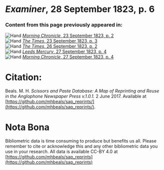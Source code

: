 # *Examiner*, 28 September 1823, p. 6  
  
### Content from this page previously appeared in:  
![Hand](http://scissorsandpaste.net/wp-content/uploads/2017/06/smallhandpointer.png) [*Morning Chronicle*, 23 September 1823, p. 2](https://mhbeals.github.io/sap_html/Morning-Chronicle/Morning-Chronicle-23-September-1823-p-2)  
![Hand](http://scissorsandpaste.net/wp-content/uploads/2017/06/smallhandpointer.png) [*The Times*, 23 September 1823, p. 3](https://mhbeals.github.io/sap_html/The-Times/The-Times-23-September-1823-p-3)  
![Hand](http://scissorsandpaste.net/wp-content/uploads/2017/06/smallhandpointer.png) [*The Times*, 26 September 1823, p. 2](https://mhbeals.github.io/sap_html/The-Times/The-Times-26-September-1823-p-2)  
![Hand](http://scissorsandpaste.net/wp-content/uploads/2017/06/smallhandpointer.png) [*Leeds Mercury*, 27 September 1823, p. 4](https://mhbeals.github.io/sap_html/Leeds-Mercury/Leeds-Mercury-27-September-1823-p-4)  
![Hand](http://scissorsandpaste.net/wp-content/uploads/2017/06/smallhandpointer.png) [*Morning Chronicle*, 27 September 1823, p. 4](https://mhbeals.github.io/sap_html/Morning-Chronicle/Morning-Chronicle-27-September-1823-p-4)  


# Citation: 

Beals. M. H. *Scissors and Paste Database: A Map of Reprinting and Reuse in the Anglophone Newspaper Press v.1.0.1.* 2 June 2017. Available at [https://github.com/mhbeals/sap_reprints/](https://github.com/mhbeals/sap_reprints/). 

# Nota Bona

Bibliometric data is time consuming to produce but benefits us all. Please remember to cite or acknowledge this and any other bibliometric data you use in your research. All data is available CC-BY 4.0 at [https://github.com/mhbeals/sap_reprints](https://github.com/mhbeals/sap_reprints)